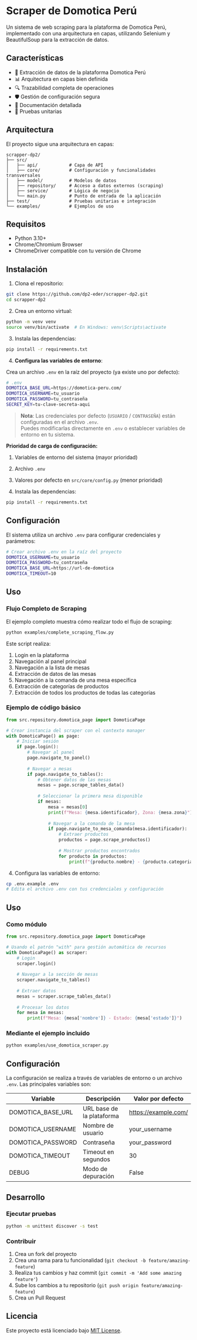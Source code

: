 # Scraper de Domotica Perú

Un sistema de web scraping para la plataforma de Domotica Perú, implementado con una arquitectura en capas, utilizando Selenium y BeautifulSoup para la extracción de datos.

## Características

- 🚀 Extracción de datos de la plataforma Domotica Perú
- 📊 Arquitectura en capas bien definida
- 🔍 Trazabilidad completa de operaciones
- 🛡️ Gestión de configuración segura
- 📝 Documentación detallada
- 🧪 Pruebas unitarias

## Arquitectura

El proyecto sigue una arquitectura en capas:

```
scrapper-dp2/
├── src/
│   ├── api/            # Capa de API
│   ├── core/           # Configuración y funcionalidades transversales
│   ├── model/          # Modelos de datos
│   ├── repository/     # Acceso a datos externos (scraping)
│   ├── service/        # Lógica de negocio
│   └── main.py         # Punto de entrada de la aplicación
├── test/               # Pruebas unitarias e integración
└── examples/           # Ejemplos de uso
```

## Requisitos

- Python 3.10+
- Chrome/Chromium Browser
- ChromeDriver compatible con tu versión de Chrome

## Instalación

1. Clona el repositorio:
```bash
git clone https://github.com/dp2-eder/scrapper-dp2.git
cd scrapper-dp2
```

2. Crea un entorno virtual:
```bash
python -m venv venv
source venv/bin/activate  # En Windows: venv\Scripts\activate
```

3. Instala las dependencias:
```bash
pip install -r requirements.txt
```

4. **Configura las variables de entorno**:

Crea un archivo `.env` en la raíz del proyecto (ya existe uno por defecto):

```bash
# .env
DOMOTICA_BASE_URL=https://domotica-peru.com/
DOMOTICA_USERNAME=tu_usuario
DOMOTICA_PASSWORD=tu_contraseña
SECRET_KEY=tu-clave-secreta-aqui
```

> **Nota**: Las credenciales por defecto (`USUARIO` / `CONTRASEÑA`) están configuradas en el archivo `.env`.    
> Puedes modificarlas directamente en `.env` o establecer variables de entorno en tu sistema.

**Prioridad de carga de configuración:**
1. Variables de entorno del sistema (mayor prioridad)
2. Archivo `.env`
3. Valores por defecto en `src/core/config.py` (menor prioridad)

3. Instala las dependencias:
```bash
pip install -r requirements.txt
```

## Configuración

El sistema utiliza un archivo `.env` para configurar credenciales y parámetros:

```bash
# Crear archivo .env en la raíz del proyecto
DOMOTICA_USERNAME=tu_usuario
DOMOTICA_PASSWORD=tu_contraseña
DOMOTICA_BASE_URL=https://url-de-domotica
DOMOTICA_TIMEOUT=10
```

## Uso

### Flujo Completo de Scraping

El ejemplo completo muestra cómo realizar todo el flujo de scraping:

```bash
python examples/complete_scraping_flow.py
```

Este script realiza:
1. Login en la plataforma
2. Navegación al panel principal
3. Navegación a la lista de mesas
4. Extracción de datos de las mesas
5. Navegación a la comanda de una mesa específica
6. Extracción de categorías de productos
7. Extracción de todos los productos de todas las categorías

### Ejemplo de código básico

```python
from src.repository.domotica_page import DomoticaPage

# Crear instancia del scraper con el contexto manager
with DomoticaPage() as page:
    # Iniciar sesión
    if page.login():
        # Navegar al panel
        page.navigate_to_panel()
        
        # Navegar a mesas
        if page.navigate_to_tables():
            # Obtener datos de las mesas
            mesas = page.scrape_tables_data()
            
            # Seleccionar la primera mesa disponible
            if mesas:
                mesa = mesas[0]
                print(f"Mesa: {mesa.identificador}, Zona: {mesa.zona}")
                
                # Navegar a la comanda de la mesa
                if page.navigate_to_mesa_comanda(mesa.identificador):
                    # Extraer productos
                    productos = page.scrape_productos()
                    
                    # Mostrar productos encontrados
                    for producto in productos:
                        print(f"{producto.nombre} - {producto.categoria} - S/.{producto.precio}")
```

4. Configura las variables de entorno:
```bash
cp .env.example .env
# Edita el archivo .env con tus credenciales y configuración
```

## Uso

### Como módulo

```python
from src.repository.domotica_page import DomoticaPage

# Usando el patrón "with" para gestión automática de recursos
with DomoticaPage() as scraper:
    # Login
    scraper.login()
    
    # Navegar a la sección de mesas
    scraper.navigate_to_tables()
    
    # Extraer datos
    mesas = scraper.scrape_tables_data()
    
    # Procesar los datos
    for mesa in mesas:
        print(f"Mesa: {mesa['nombre']} - Estado: {mesa['estado']}")
```

### Mediante el ejemplo incluido

```bash
python examples/use_domotica_scraper.py
```

## Configuración

La configuración se realiza a través de variables de entorno o un archivo `.env`. Las principales variables son:

| Variable | Descripción | Valor por defecto |
|----------|-------------|-------------------|
| DOMOTICA_BASE_URL | URL base de la plataforma | https://example.com/ |
| DOMOTICA_USERNAME | Nombre de usuario | your_username |
| DOMOTICA_PASSWORD | Contraseña | your_password |
| DOMOTICA_TIMEOUT | Timeout en segundos | 30 |
| DEBUG | Modo de depuración | False |

## Desarrollo

### Ejecutar pruebas

```bash
python -m unittest discover -s test
```

### Contribuir

1. Crea un fork del proyecto
2. Crea una rama para tu funcionalidad (`git checkout -b feature/amazing-feature`)
3. Realiza tus cambios y haz commit (`git commit -m 'Add some amazing feature'`)
4. Sube los cambios a tu repositorio (`git push origin feature/amazing-feature`)
5. Crea un Pull Request

## Licencia

Este proyecto está licenciado bajo [MIT License](LICENSE).